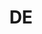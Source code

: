 ---
post_id:    2018-DE
title:      DE
images:
  - ext:    00.jpg
    width:  2400
    height: 3600
    meta:   Tiergarten, Berlin
---